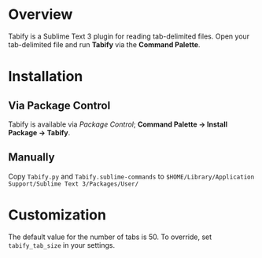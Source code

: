 # Overview

Tabify is a Sublime Text 3 plugin for reading tab-delimited files.
Open your tab-delimited file and run **Tabify** via the **Command Palette**.

# Installation

## Via Package Control

Tabify is available via *Package Control*; **Command Palette -> Install Package -> Tabify**.

## Manually

Copy `Tabify.py` and `Tabify.sublime-commands` to `$HOME/Library/Application Support/Sublime Text 3/Packages/User/`

# Customization

The default value for the number of tabs is 50.
To override, set `tabify_tab_size` in your settings.
